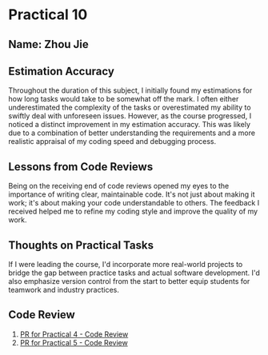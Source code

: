 # Practical 10
 
## Name: Zhou Jie
## Estimation Accuracy
Throughout the duration of this subject, I initially found my estimations for how long tasks would take to be somewhat off the mark. I often either underestimated the complexity of the tasks or overestimated my ability to swiftly deal with unforeseen issues. However, as the course progressed, I noticed a distinct improvement in my estimation accuracy. This was likely due to a combination of better understanding the requirements and a more realistic appraisal of my coding speed and debugging process.

## Lessons from Code Reviews
Being on the receiving end of code reviews opened my eyes to the importance of writing clear, maintainable code. It's not just about making it work; it's about making your code understandable to others. The feedback I received helped me to refine my coding style and improve the quality of my work.

## Thoughts on Practical Tasks
If I were leading the course, I'd incorporate more real-world projects to bridge the gap between practice tasks and actual software development. I'd also emphasize version control from the start to better equip students for teamwork and industry practices.
 
## Code Review 
1. [PR for Practical 4 - Code Review](https://github.com/ZhouJie00/cp1404practicals/tree/88b9cab36d74f5f5fed2f4f563ef350b5e4f3471/prac_04)
2. [PR for Practical 5 - Code Review](https://github.com/ZhouJie00/cp1404practicals/tree/88b9cab36d74f5f5fed2f4f563ef350b5e4f3471/prac_05)
